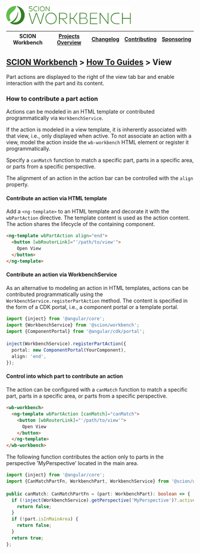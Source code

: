 <a href="/README.md"><img src="/resources/branding/scion-workbench-banner.svg" height="50" alt="SCION Workbench"></a>

| SCION Workbench | [Projects Overview][menu-projects-overview] | [Changelog][menu-changelog] | [Contributing][menu-contributing] | [Sponsoring][menu-sponsoring] |  
| --- | --- | --- | --- | --- |

## [SCION Workbench][menu-home] > [How To Guides][menu-how-to] > View

Part actions are displayed to the right of the view tab bar and enable interaction with the part and its content.

### How to contribute a part action
Actions can be modeled in an HTML template or contributed programmatically via `WorkbenchService`. 

If the action is modeled in a view template, it is inherently associated with that view, i.e., only displayed when active. To not associate an action with a view, model the action inside the `wb-workbench` HTML element or register it programmatically.

Specify a `canMatch` function to match a specific part, parts in a specific area, or parts from a specific perspective.

The alignment of an action in the action bar can be controlled with the `align` property.


#### Contribute an action via HTML template
Add a `<ng-template>` to an HTML template and decorate it with the `wbPartAction` directive. The template content is used as the action content. The action shares the lifecycle of the containing component.

```html
<ng-template wbPartAction align="end">
  <button [wbRouterLink]="'/path/to/view'">
    Open View
  </button>
</ng-template>
```

#### Contribute an action via WorkbenchService
As an alternative to modeling an action in HTML templates, actions can be contributed programmatically using the `WorkbenchService.registerPartAction` method. The content is specified in the form of a CDK portal, i.e., a component portal or a template portal.

```ts
import {inject} from '@angular/core';
import {WorkbenchService} from '@scion/workbench';
import {ComponentPortal} from '@angular/cdk/portal';

inject(WorkbenchService).registerPartAction({
  portal: new ComponentPortal(YourComponent),
  align: 'end',
});
```

#### Control into which part to contribute an action
The action can be configured with a `canMatch` function to match a specific part, parts in a specific area, or parts from a specific perspective.

```html
<wb-workbench>
  <ng-template wbPartAction [canMatch]="canMatch">
    <button [wbRouterLink]="'/path/to/view'">
      Open View
    </button>
  </ng-template>
</wb-workbench>
```

The following function contributes the action only to parts in the perspective 'MyPerspective' located in the main area.

```ts
import {inject} from '@angular/core';
import {CanMatchPartFn, WorkbenchPart, WorkbenchService} from '@scion/workbench';

public canMatch: CanMatchPartFn = (part: WorkbenchPart): boolean => {
  if (!inject(WorkbenchService).getPerspective('MyPerspective')?.active) {
    return false;
  }
  if (!part.isInMainArea) {
    return false;
  }
  return true;
};
```

[menu-how-to]: /docs/site/howto/how-to.md

[menu-home]: /README.md
[menu-projects-overview]: /docs/site/projects-overview.md
[menu-changelog]: /docs/site/changelog.md
[menu-contributing]: /CONTRIBUTING.md
[menu-sponsoring]: /docs/site/sponsoring.md
